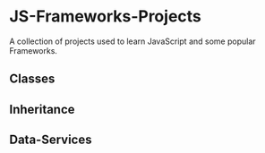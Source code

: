 # JS-Frameworks-Projects
A collection of projects used to learn JavaScript and some popular Frameworks.

## Classes

## Inheritance

## Data-Services